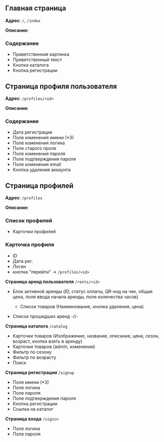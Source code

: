 ## Главная страница

**Адрес**: `/`, `/index`

**Описание**:

### Содержание

-	Приветственная картинка
-	Приветственный текст
-	Кнопка каталога
-	Кнопка регистрации


## Страница профиля пользователя

**Адрес**: `/profiles/<id>`

**Описание**:

### Содержание

-	Дата регистрации
-	Поле изменения имени (*3)
-	Поле изменения логина
-	Поле старого проля
-	Поле изменения пароля
-	Поле подтверждения пароля
-	Поле изменения email
-	Кнопка удаления аккаунта


## Страница профилей

**Адрес**: `/profiles`

**Описание**:

### Список профилей
-	Карточки профилей

### Карточка профиля
-	ID
-	Дата рег.
-	Логин
-	кнопка "перейти" -> `/profiles/<id>`


**Страница аренд пользователя**	`/rents/<id>`

-	Блок активной аренды
	(ID, статус оплаты, QR-код на чек, общая цена,
	поля ввода начала аренды, поле количества часов)
	*	Список товаров (Наименование, кнопка удаления, цена)
	

-	Список прошедших аренд -//-



**Страница каталога** 			`/catalog`

-	Карточки товаров (Изображение, название, описание, цена, сезон, возраст, кнопка взять в аренду)
-	Карточки товаров (admin, изменения)
-	Фильтр по сезону
-	Фильтр по возрасту
-	Поиск


**Страница регистрации**		`/signup`

-	Поле имени (*3)
-	Поле логина
-	Поле пароля
-	Поле подтверждения пароля
-	Кнопка регистрации
-	Ссылка на каталог

**Страница входа**				`/signin`

-	Поле логина
-	Поле пароля